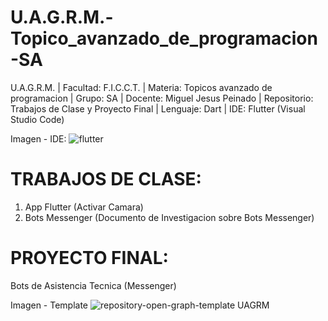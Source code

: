 # U.A.G.R.M.-Topico_avanzado_de_programacion-SA

U.A.G.R.M. | Facultad: F.I.C.C.T. | Materia: Topicos avanzado de programacion | Grupo: SA | Docente: Miguel Jesus Peinado | Repositorio: Trabajos de Clase y Proyecto Final | Lenguaje: Dart | IDE: Flutter (Visual Studio Code)

Imagen - IDE:
![flutter](https://user-images.githubusercontent.com/36086876/88793720-49ea0200-d16b-11ea-8351-94305f8333ad.jpeg)

# TRABAJOS DE CLASE:
1. App Flutter (Activar Camara)
2. Bots Messenger (Documento de Investigacion sobre Bots Messenger)

# PROYECTO FINAL:
Bots de Asistencia Tecnica (Messenger)

Imagen - Template
![repository-open-graph-template UAGRM](https://user-images.githubusercontent.com/36086876/88793812-6e45de80-d16b-11ea-9b49-764ae91194d3.png)
